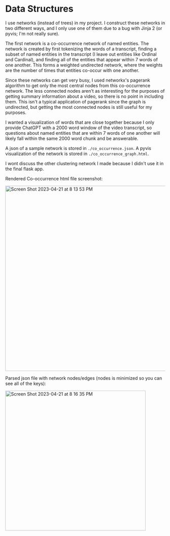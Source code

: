 # Data Structures

I use networks (instead of trees) in my project. I construct these networks in two different ways, and I only use one of them due to a bug with Jinja 2 (or pyvis; I'm not really sure).

The first network is a co-occurrence network of named entities. The network is created by first tokenizing the words of a transcript, finding a subset of named entities in the transcript (I leave out entities like Ordinal and Cardinal), and finding all of the entities that appear within 7 words of one another. This forms a weighted undirected network, where the weights are the number of times that entities co-occur with one another. 

Since these networks can get very busy, I used networkx's pagerank algorithm to get only the most central nodes from this co-occurrence network. The less connected nodes aren't as interesting for the purposes of getting summary information about a video, so there is no point in including them. This isn't a typical application of pagerank since the graph is undirected, but getting the most connected nodes is still useful for my purposes. 

I wanted a visualization of words that are close together because I only provide ChatGPT with a 2000 word window of the video transcript, so questions about named entities that are within 7 words of one another will likely fall within the same 2000 word chunk and be answerable.

A json of a sample network is stored in `./co_occurrence.json`. A pyvis visualization of the network is stored in `./co_occurrence_graph.html`.

I wont discuss the other clustering network I made because I didn't use it in the final flask app.

Rendered Co-occurrence html file screenshot:

<img width="585" alt="Screen Shot 2023-04-21 at 8 13 53 PM" src="https://user-images.githubusercontent.com/60138157/233751315-ea82855d-7cb6-4710-8e5b-c344cb085a0b.png">

Parsed json file with network nodes/edges (nodes is minimized so you can see all of the keys):

<img width="442" alt="Screen Shot 2023-04-21 at 8 16 35 PM" src="https://user-images.githubusercontent.com/60138157/233751443-b5e34cdd-6ae9-4812-b569-8ced9d29478e.png">


